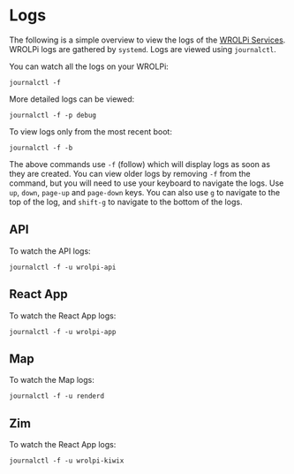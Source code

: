 # Logs

The following is a simple overview to view the logs of the [WROLPi Services](index.md#services). WROLPi logs are
gathered by `systemd`.  Logs are viewed using `journalctl`.

You can watch all the logs on your WROLPi:

`journalctl -f`

More detailed logs can be viewed:

`journalctl -f -p debug`

To view logs only from the most recent boot:

`journalctl -f -b`

The above commands use `-f` (follow) which will display logs as soon as they are created.  You can view older logs by
removing `-f` from the command, but you will need to use your keyboard to navigate the logs.  Use `up`, `down`,
`page-up` and `page-down` keys.  You can also use `g` to navigate to the top of the log, and `shift-g` to navigate to
the bottom of the logs.

## API

To watch the API logs:

`journalctl -f -u wrolpi-api`

## React App

To watch the React App logs:

`journalctl -f -u wrolpi-app`

## Map

To watch the Map logs:

`journalctl -f -u renderd`

## Zim

To watch the React App logs:

`journalctl -f -u wrolpi-kiwix`
